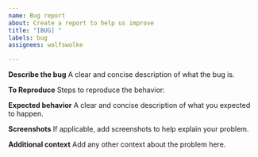 ```yaml
---
name: Bug report
about: Create a report to help us improve
title: "[BUG] "
labels: bug
assignees: wolfswolke

---
```


**Describe the bug**
A clear and concise description of what the bug is.

**To Reproduce**
Steps to reproduce the behavior:

**Expected behavior**
A clear and concise description of what you expected to happen.

**Screenshots**
If applicable, add screenshots to help explain your problem.

**Additional context**
Add any other context about the problem here.
